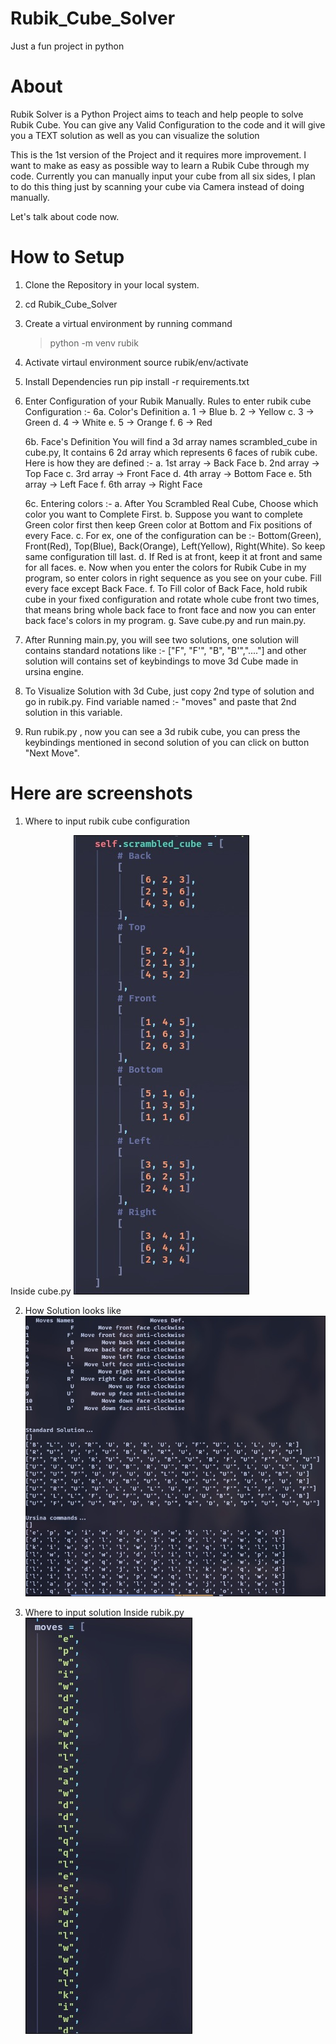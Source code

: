 # Rubik_Cube_Solver

Just a fun project in python

# About

Rubik Solver is a Python Project aims to teach and help people to solve Rubik Cube.
You can give any Valid Configuration to the code and it will give you a TEXT solution as well as you can visualize the solution

This is the 1st version of the Project and it requires more improvement. I want to make as easy as possible way to learn a Rubik Cube through my code.
Currently you can manually input your cube from all six sides, I plan to do this thing just by scanning your cube via Camera instead of doing manually.

Let's talk about code now.

# How to Setup

1. Clone the Repository in your local system.
2. cd Rubik_Cube_Solver
3. Create a virtual environment by running command
   > python -m venv rubik
4. Activate virtaul environment
   source rubik/env/activate
5. Install Dependencies
   run pip install -r requirements.txt

6. Enter Configuration of your Rubik Manually.
   Rules to enter rubik cube Configuration :-
   6a. Color's Definition
   a. 1 -> Blue
   b. 2 -> Yellow
   c. 3 -> Green
   d. 4 -> White
   e. 5 -> Orange
   f. 6 -> Red

   6b. Face's Definition
   You will find a 3d array names scrambled_cube in cube.py, It contains 6 2d array which represents 6 faces of rubik cube. Here is how they are defined :-
   a. 1st array -> Back Face
   b. 2nd array -> Top Face
   c. 3rd array -> Front Face
   d. 4th array -> Bottom Face
   e. 5th array -> Left Face
   f. 6th array -> Right Face

   6c. Entering colors :-
   a. After You Scrambled Real Cube, Choose which color you want to Complete First.
   b. Suppose you want to complete Green color first then keep Green color at Bottom and Fix positions of every Face.
   c. For ex, one of the configuration can be :- Bottom(Green), Front(Red), Top(Blue), Back(Orange), Left(Yellow), Right(White). So keep same configuration till last.
   d. If Red is at front, keep it at front and same for all faces.
   e. Now when you enter the colors for Rubik Cube in my program, so enter colors in right sequence as you see on your cube. Fill every face except Back Face.
   f. To Fill color of Back Face, hold rubik cube in your fixed configuration and rotate whole cube front two times, that means bring whole back face to front face and now you can enter back face's colors in my program.
   g. Save cube.py and run main.py.

7. After Running main.py, you will see two solutions, one solution will contains standard notations like :- ["F", "F'", "B", "B'","...."] and other solution will contains set of keybindings to move 3d Cube made in ursina engine.
8. To Visualize Solution with 3d Cube, just copy 2nd type of solution and go in rubik.py. Find variable named :- "moves" and paste that 2nd solution in this variable.
9. Run rubik.py , now you can see a 3d rubik cube, you can press the keybindings mentioned in second solution of you can click on button "Next Move".

# Here are screenshots

1. Where to input rubik cube configuration

Inside cube.py
<img src="/screenshots/rubikcube_input.jpeg" alt="Input format in rubik cube"/>

2. How Solution looks like
   <img src="/screenshots/Solution_format.jpeg" alt="Solution_format"/>

3. Where to input solution
   Inside rubik.py
   <img src="/screenshots/input_solution_moves.jpeg" alt="Input_solution_moves" />
